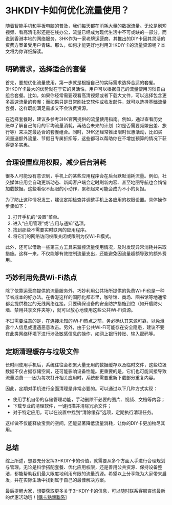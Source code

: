 # 3HKDIY卡如何优化流量使用？

随着智能手机和平板电脑的普及，我们每天都在消耗大量的数据流量。无论是刷短视频、看高清电影还是在线办公，流量已经成为现代生活中不可或缺的一部分。而说到香港本地的网络服务，3HK作为一家老牌运营商，其推出的DIY卡因其灵活的资费方案备受用户青睐。那么，如何才能更好地利用3HKDIY卡的流量资源呢？本文将为你详细解读。

## 明确需求，选择适合的套餐

首先，要想优化流量使用，第一步就是根据自己的实际需求选择合适的套餐。3HKDIY卡最大的优势就在于它的灵活性，用户可以根据自己的流量使用习惯自由组合套餐。比如，如果你经常需要观看高清视频或者下载大文件，可以选择包含更多高速流量的套餐；而如果只是日常刷社交软件或收发邮件，就可以选择基础流量套餐，这样既能满足需求又不会浪费资源。

在选择套餐时，建议多参考3HK官网提供的流量使用指南。例如，通过查看历史账单了解自己每月的平均流量消耗，再结合未来的计划（如是否需要频繁出差、旅行等）来决定最适合的套餐组合。同时，3HK还经常推出限时优惠活动，比如买流量送额外流量、节假日专属折扣等，这些都可以帮助你在不增加预算的情况下获得更多实惠。

## 合理设置应用权限，减少后台消耗

很多人可能没有意识到，手机上的某些应用程序会在后台默默消耗流量。例如，社交媒体应用会自动更新动态、新闻客户端会定时刷新内容、甚至地图导航也会悄悄加载数据。这些看似不起眼的小动作，累积起来可能会成为不小的负担。

为了防止这种情况发生，建议定期检查并调整手机上各应用的权限设置。具体操作步骤如下：

1. 打开手机的“设置”菜单。
2. 进入“应用管理”或“应用与通知”选项。
3. 找到那些不需要实时联网的应用程序。
4. 将它们的网络访问权限关闭或限制为仅Wi-Fi模式。

此外，还可以借助一些第三方工具来监控流量使用情况，及时发现异常消耗并采取措施。这样一来，不仅能够有效控制流量支出，还能避免因流量超额导致的额外费用。

## 巧妙利用免费Wi-Fi热点

除了依靠运营商提供的流量服务外，巧妙利用公共场所提供的免费Wi-Fi也是一种节省成本的好办法。在香港这样的国际化都市里，咖啡馆、商场、图书馆等地通常都会提供稳定的无线网络连接。只要确保设备的安全防护措施到位（如开启防火墙、禁用共享文件夹等），就可以放心地使用这些公共Wi-Fi资源。

不过需要注意的是，在连接未知的Wi-Fi热点之前，务必确认其来源可靠，以免泄露个人信息或遭遇恶意攻击。另外，由于公共Wi-Fi可能存在安全隐患，建议不要在此类网络环境下进行涉及敏感信息的操作，如网上银行转账、输入密码等。

## 定期清理缓存与垃圾文件

长时间使用手机后，系统往往会积累大量无用的数据缓存以及临时文件，这些垃圾数据不仅占据存储空间，还可能影响设备性能。更重要的是，它们也可能间接导致流量浪费——因为每次打开相关应用时，系统都需要重新下载部分重复内容。

因此，定期对手机进行全面清理是非常必要的。可以通过以下几种方式实现：

- 使用手机自带的存储管理功能，手动删除不必要的图片、视频、文档等内容；
- 下载专业的清理软件，一键扫描并清除冗余文件；
- 对于特定应用，可以在设置中找到“清除缓存”选项，定期执行清理任务。

这样做不仅能释放宝贵的空间，还能显著降低流量消耗，让你的DIY卡更加物尽其用。

## 总结

综上所述，想要充分发挥3HKDIY卡的价值，就需要从多个方面入手进行合理规划与管理。无论是科学搭配套餐、优化应用权限，还是善用公共资源、保持设备整洁，都能帮助我们最大限度地利用有限的流量资源。希望以上分享能为大家带来启发，并在实际生活中找到属于自己的最佳解决方案。

最后提醒大家，想要获取更多关于3HKDIY卡的信息，可以随时联系客服咨询最新的优惠活动哦！[[購卡點擊聯系](https://t.me/s/esim1088)]